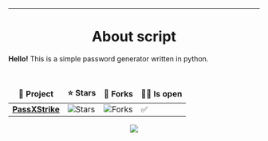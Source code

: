 <!-- ![](https://capsule-render.vercel.app/api?type=waving&color=gradient&height=256&section=header&text=About%20me&fontSize=75&animation=fadeIn&fontAlignY=38&desc=Welcome%20to%20my%20GitHub%20profile!%20Put%20stars,%20fork%20and%20contribute!&descAlignY=51&descAlign=62) -->

<div align="center">
<br><br>
<img src="https://readme-typing-svg.demolab.com?font=Fira+Code&size=32&pause=1000&width=435&lines=Password+generator;Generate+Password;" alt="">
<hr>
<h1>About script</h1>
</div>

**Hello!** This is a simple password generator written in python.

<br>

<div align="center">
<img alt="" src="https://img.shields.io/github/stars/K3rnel-dev?label=Stars>
<img alt="Forks" src="https://visitor-badge.laobi.icu/badge?page_id=K3rnel-dev">
<table>
  <thead align="center">
    <tr border: none;>
      <td><b>📘 Project</b></td>
      <td><b>⭐ Stars</b></td>
      <td><b>🤝 Forks</b></td>
      <td><b>👨‍💻 Is open</b></td>
    </tr>
  </thead>
  <tbody>
    <tr>
      <td><a href="#"><b>PassXStrike</b></a></td>
      <td><img alt="Stars" src="https://img.shields.io/github/stars/K3rnel-dev/PassXstrike?style=flat-square&labelColor=343b41"></td>
      <td><img alt="Forks" src="https://img.shields.io/github/forks/K3rnel-dev/PassXstrike?style=flat-square&labelColor=343b41"></td>
      <td>✅</td>
    </tr>
  </tbody>
</table>

![](https://github-readme-stats.vercel.app/api/top-langs/?username=K3rnel-Dev&langs_count=8&theme=react)

</div>
